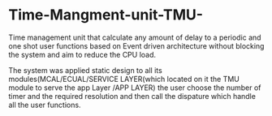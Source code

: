 
# Time-Mangment-unit-TMU-

Time management unit that calculate any amount of delay to a periodic and one shot  user functions
based on Event driven architecture without blocking the system and aim to reduce the CPU load.

The system was applied static design to all its modules(MCAL/ECUAL/SERVICE LAYER(which located on it the TMU module to serve the app Layer
/APP LAYER)
the user choose the number of timer and the required resolution and then call the dispature which handle all the user functions.
